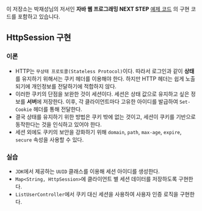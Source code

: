 이 저장소는 박재성님의 저서인 **자바 웹 프로그래밍 NEXT STEP** [예제 코드](https://github.com/slipp/web-application-server)
의 구현 코드를 포함하고 있습니다.

## HttpSession 구현
### 이론
* HTTP는 `무상태 프로토콜(Stateless Protocol)`이다. 따라서 로그인과 같이 **상태**를 유지하기 위해서는 쿠키 헤더를 이용해야 한다.
하지만 HTTP 헤더는 쉽게 노출되기에 개인정보를 전달하기에 적합하지 않다.
* 이러한 쿠키의 단점을 보완한 것이 세션이다. 세션은 상태 값으로 유지하고 싶은 정보를 **서버**에 저장한다.
이후, 각 클라이언트마다 고유한 아이디를 발급하여 `Set-Cookie` 헤더를 통해 전달한다.
* 결국 상태를 유지하기 위한 방법은 쿠키 밖에 없는 것이고, 세션이 쿠키를 기반으로 동작한다는 것을 인식하고 있어야 한다.
* 세션 외에도 쿠키의 보안을 강화하기 위해 `domain`, `path`, `max-age`, `expire`, `secure` 속성을 사용할 수 있다.

### 실습
* `JDK`에서 제공하는 `UUID` 클래스를 이용해 세션 아이디를 생성한다.
* `Map<String, HttpSession>`에 클라이언트 별 세션 데이터를 저장하도록 구현한다.
* `ListUserController`에서 쿠키 대신 세션을 사용하여 사용자 인증 로직을 구현한다.